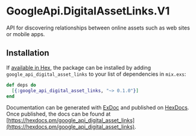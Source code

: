 # GoogleApi.DigitalAssetLinks.V1

API for discovering relationships between online assets such as web sites or mobile apps.

## Installation

If [available in Hex](https://hex.pm/docs/publish), the package can be installed
by adding `google_api_digital_asset_links` to your list of dependencies in `mix.exs`:

```elixir
def deps do
  [{:google_api_digital_asset_links, "~> 0.1.0"}]
end
```

Documentation can be generated with [ExDoc](https://github.com/elixir-lang/ex_doc)
and published on [HexDocs](https://hexdocs.pm). Once published, the docs can
be found at [https://hexdocs.pm/google_api_digital_asset_links](https://hexdocs.pm/google_api_digital_asset_links).

